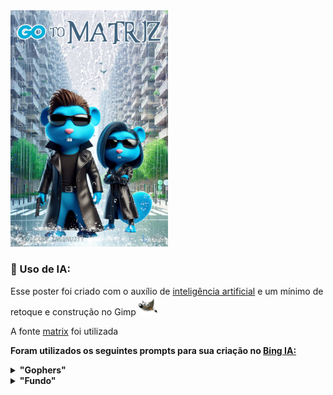 <img src="./poster.png" width="50%">

### :robot: Uso de IA:

Esse poster foi criado com o auxílio de [inteligência artificial](https://www.bing.com/images/) e um mínimo de 
retoque e construção no Gimp [<img src="../../assets/icons/gimp.svg" width="30" height="30" title="Gimp" alt="Logo do Gimp" />](https://www.gimp.org/)

A fonte [matrix](https://www.dafont.com/pt/matrix.font) foi utilizada


__Foram utilizados os seguintes prompts para sua criação no [Bing IA:](https://www.bing.com/images/create/)__

<details>
  <summary><b>"Gophers" </b></summary>
<i>"Gopher azul simbolo da linguagem golang, com sobretudo preto de couro e oculos escuros, armado de frente com aspecto antropomorfica QUE LEMBRE  NEO com cabelo caracteristico e do lado dele uma gopher azul femea que LEMBRE Carrie Anne Moss Tambem com o cabelo que lembre a atriz e de oculos escuros PARECENDO filme Matrix, Centralize os ocupando 40% da area da imgamem e de corpo inteiro. Em cartoon 3D realista SIMILAR filme da PIXAR"<b>(sic)</b></i>
</details>

<details>
  <summary><b>"Fundo" </b></summary>
<i>"rua que ao fundo eh um beco sem saida, centralizada, ao estilo pixar 3d, chuva caindo, fundo branco, parecido com o poster de matrix"<b>(sic)</b></i>
</details>
